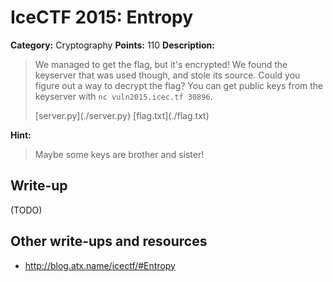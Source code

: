 # IceCTF 2015: Entropy

**Category:** Cryptography
**Points:** 110
**Description:** 

> <p>We managed to get the flag, but it's encrypted! We found the keyserver that was used though, and stole its source. Could you figure out a way to decrypt the flag? You can get public keys from the keyserver with <code>nc vuln2015.icec.tf 30896</code>.</p><p>[server.py](./server.py) [flag.txt](./flag.txt)</p>

**Hint:**

> Maybe some keys are brother and sister!

## Write-up

(TODO)

## Other write-ups and resources

* <http://blog.atx.name/icectf/#Entropy>
